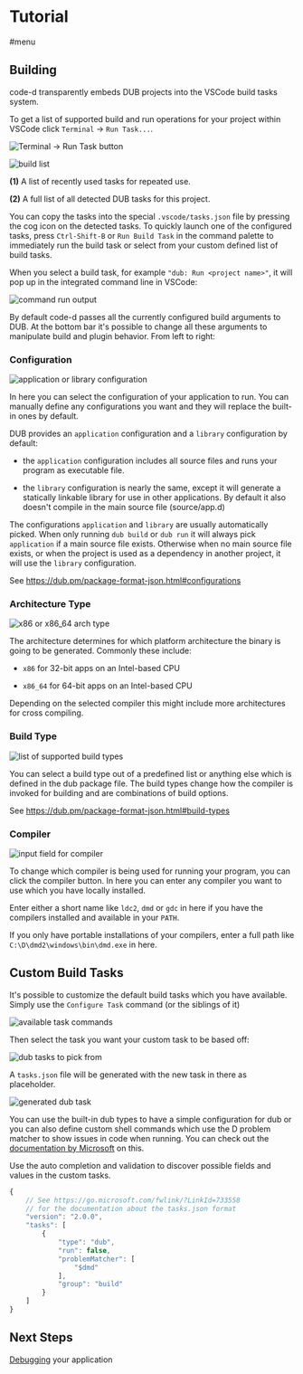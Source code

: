 # Tutorial

#menu

## Building

code-d transparently embeds DUB projects into the VSCode build tasks system.

To get a list of supported build and run operations for your project within VSCode click `Terminal` -> `Run Task...`.

![Terminal -> Run Task button](images/run_task.png)

![build list](images/build_list.png)

**(1)** A list of recently used tasks for repeated use.

**(2)** A full list of all detected DUB tasks for this project.

You can copy the tasks into the special `.vscode/tasks.json` file by pressing the cog icon on the detected tasks. To quickly launch one of the configured tasks, press `Ctrl-Shift-B` or `Run Build Task` in the command palette to immediately run the build task or select from your custom defined list of build tasks.

When you select a build task, for example `"dub: Run <project name>"`, it will pop up in the integrated command line in VSCode:

![command run output](images/build_run_output.png)

By default code-d passes all the currently configured build arguments to DUB. At the bottom bar it's possible to change all these arguments to manipulate build and plugin behavior. From left to right:

### Configuration

![application or library configuration](images/build_configuration.png)

In here you can select the configuration of your application to run. You can manually define any configurations you want and they will replace the built-in ones by default.

DUB provides an `application` configuration and a `library` configuration by default:

* the `application` configuration includes all source files and runs your program as executable file.

* the `library` configuration is nearly the same, except it will generate a statically linkable library for use in other applications. By default it also doesn't compile in the main source file (source/app.d)

The configurations `application` and `library` are usually automatically picked. When only running `dub build` or `dub run` it will always pick `application` if a main source file exists. Otherwise when no main source file exists, or when the project is used as a dependency in another project, it will use the `library` configuration.

See https://dub.pm/package-format-json.html#configurations

### Architecture Type

![x86 or x86_64 arch type](images/build_arch.png)

The architecture determines for which platform architecture the binary is going to be generated. Commonly these include:

* `x86` for 32-bit apps on an Intel-based CPU

* `x86_64` for 64-bit apps on an Intel-based CPU

Depending on the selected compiler this might include more architectures for cross compiling.

### Build Type

![list of supported build types](images/build_types.png)

You can select a build type out of a predefined list or anything else which is defined in the dub package file. The build types change how the compiler is invoked for building and are combinations of build options.

See https://dub.pm/package-format-json.html#build-types

### Compiler

![input field for compiler](images/build_compiler.png)

To change which compiler is being used for running your program, you can click the compiler button. In here you can enter any compiler you want to use which you have locally installed.

Enter either a short name like `ldc2`, `dmd` or `gdc` in here if you have the compilers installed and available in your `PATH`.

If you only have portable installations of your compilers, enter a full path like `C:\D\dmd2\windows\bin\dmd.exe` in here.

## Custom Build Tasks

It's possible to customize the default build tasks which you have available. Simply use the `Configure Task` command (or the siblings of it)

![available task commands](images/task_configure.png)

Then select the task you want your custom task to be based off:

![dub tasks to pick from](images/task_configure_list.png)

A `tasks.json` file will be generated with the new task in there as placeholder.

![generated dub task](images/task_generated.png)

You can use the built-in dub types to have a simple configuration for dub or you can also define custom shell commands which use the D problem matcher to show issues in code when running. You can check out the [documentation by Microsoft](https://go.microsoft.com/fwlink/?LinkId=733558) on this.

Use the auto completion and validation to discover possible fields and values in the custom tasks.

```js
{
	// See https://go.microsoft.com/fwlink/?LinkId=733558 
	// for the documentation about the tasks.json format
	"version": "2.0.0",
	"tasks": [
		{
			"type": "dub",
			"run": false,
			"problemMatcher": [
				"$dmd"
			],
			"group": "build"
		}
	]
}
```

## Next Steps

[Debugging](debugging.md) your application
